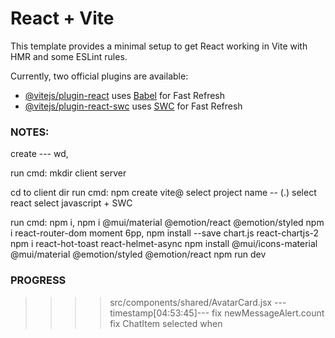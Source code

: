 # React + Vite

This template provides a minimal setup to get React working in Vite with HMR and some ESLint rules.

Currently, two official plugins are available:

- [@vitejs/plugin-react](https://github.com/vitejs/vite-plugin-react/blob/main/packages/plugin-react/README.md) uses [Babel](https://babeljs.io/) for Fast Refresh
- [@vitejs/plugin-react-swc](https://github.com/vitejs/vite-plugin-react-swc) uses [SWC](https://swc.rs/) for Fast Refresh


### NOTES:
create --- wd,

run cmd:
        mkdir client server

cd to client dir
run cmd:
    npm create vite@
    select project name -- (.)
            select react
            select javascript + SWC

run cmd:
    npm i,
    npm i @mui/material @emotion/react @emotion/styled
    npm i react-router-dom moment 6pp,
    npm install --save chart.js react-chartjs-2
    npm i react-hot-toast react-helmet-async
    npm install @mui/icons-material @mui/material @emotion/styled @emotion/react
    npm run dev





### PROGRESS
>>>> src/components/shared/AvatarCard.jsx       ---timestamp[04:53:45]---
>>>> fix newMessageAlert.count
>>>> fix ChatItem selected when